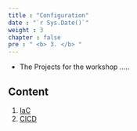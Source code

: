 ```yaml
---
title : "Configuration"
date : "`r Sys.Date()`"
weight : 3
chapter : false
pre : " <b> 3. </b> "
---
```


-   The Projects for the workshop .....

## Content

1. [IaC](3.1-ec2/)
2. [CICD](3.2-cicd/)
